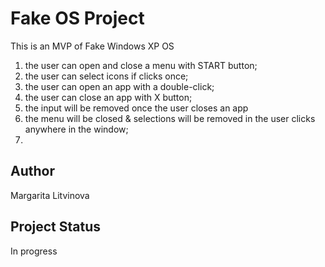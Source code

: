 # Fake OS Project

This is an MVP of Fake Windows XP OS

1. the user can open and close a menu with START button;
2. the user can select icons if clicks once;
3. the user can open an app with a double-click;
4. the user can close an app with X button;
5. the input will be removed once the user closes an app
6. the menu will be closed & selections will be removed in the user clicks anywhere in the window;
7.

## Author

Margarita Litvinova

## Project Status

In progress
